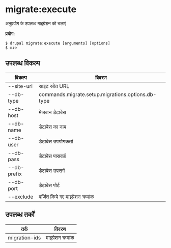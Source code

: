 # migrate:execute
अनुप्रयोग के उपलब्ध माइग्रेशन को चलाएं

**प्रयोग:**
```
$ drupal migrate:execute [arguments] [options]
$ mie  
```

## उपलब्ध विकल्प
विकल्प | विवरण
-------|-------------
--site-url | साइट स्रोत URL
--db-type | commands.migrate.setup.migrations.options.db-type
--db-host | मेजबान डेटाबेस
--db-name | डेटाबेस का नाम
--db-user | डेटाबेस उपयोगकर्ता
--db-pass | डेटाबेस पासवर्ड
--db-prefix | डेटाबेस उपसर्ग
--db-port | डेटाबेस पोर्ट
--exclude | वर्जित किये गए माइग्रेशन क्रमांक

## उपलब्ध तर्कों
तर्क | विवरण
---------|-------------
migration-ids | माइग्रेशन क्रमांक
